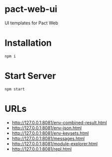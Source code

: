 # pact-web-ui

UI templates for Pact Web

# Installation

`npm i`

# Start Server

`npm start`

# URLs

- <http://127.0.0.1:8081/env-combined-result.html>
- <http://127.0.0.1:8081/env-json.html>
- <http://127.0.0.1:8081/env-keysets.html>
- <http://127.0.0.1:8081/messages.html>
- <http://127.0.0.1:8081/module-explorer.html>
- <http://127.0.0.1:8081/repl.html>
